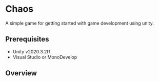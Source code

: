 # Chaos
A simple game for getting started with game development using unity.

## Prerequisites
* Unity v2020.3.2f1.
* Visual Studio or MonoDevelop

## Overview
